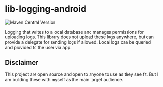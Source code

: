 # lib-logging-android

![Maven Central Version](https://img.shields.io/maven-central/v/dev.tunnicliff/lib-logging-android)

Logging that writes to a local database and manages permissions for uploading logs.
This library does not upload these logs anywhere, but can provide a delegate for sending logs
if allowed.
Local logs can be queried and provided to the user via app.

## Disclaimer

This project are open source and open to anyone to use as they see fit.
But I am building these with myself as the main target audience.